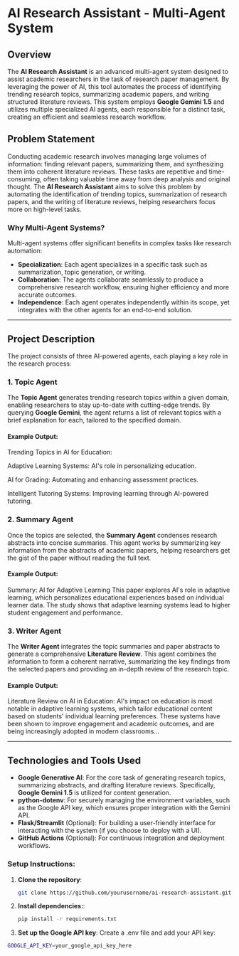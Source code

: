 # AI Research Assistant - Multi-Agent System

## Overview
The **AI Research Assistant** is an advanced multi-agent system designed to assist academic researchers in the task of research paper management. By leveraging the power of AI, this tool automates the process of identifying trending research topics, summarizing academic papers, and writing structured literature reviews. This system employs **Google Gemini 1.5** and utilizes multiple specialized AI agents, each responsible for a distinct task, creating an efficient and seamless research workflow.

## Problem Statement
Conducting academic research involves managing large volumes of information: finding relevant papers, summarizing them, and synthesizing them into coherent literature reviews. These tasks are repetitive and time-consuming, often taking valuable time away from deep analysis and original thought. The **AI Research Assistant** aims to solve this problem by automating the identification of trending topics, summarization of research papers, and the writing of literature reviews, helping researchers focus more on high-level tasks.

### Why Multi-Agent Systems?
Multi-agent systems offer significant benefits in complex tasks like research automation:
- **Specialization**: Each agent specializes in a specific task such as summarization, topic generation, or writing.
- **Collaboration**: The agents collaborate seamlessly to produce a comprehensive research workflow, ensuring higher efficiency and more accurate outcomes.
- **Independence**: Each agent operates independently within its scope, yet integrates with the other agents for an end-to-end solution.

---

## Project Description
The project consists of three AI-powered agents, each playing a key role in the research process:

### 1. Topic Agent
The **Topic Agent** generates trending research topics within a given domain, enabling researchers to stay up-to-date with cutting-edge trends. By querying **Google Gemini**, the agent returns a list of relevant topics with a brief explanation for each, tailored to the specified domain.

#### Example Output:

Trending Topics in AI for Education:

Adaptive Learning Systems: AI's role in personalizing education.

AI for Grading: Automating and enhancing assessment practices.

Intelligent Tutoring Systems: Improving learning through AI-powered tutoring.

### 2. Summary Agent
Once the topics are selected, the **Summary Agent** condenses research abstracts into concise summaries. This agent works by summarizing key information from the abstracts of academic papers, helping researchers get the gist of the paper without reading the full text.

#### Example Output:

Summary: AI for Adaptive Learning
This paper explores AI's role in adaptive learning, which personalizes educational experiences based on individual learner data. The study shows that adaptive learning systems lead to higher student engagement and performance.


### 3. Writer Agent
The **Writer Agent** integrates the topic summaries and paper abstracts to generate a comprehensive **Literature Review**. This agent combines the information to form a coherent narrative, summarizing the key findings from the selected papers and providing an in-depth review of the research topic.

#### Example Output:
Literature Review on AI in Education:
AI's impact on education is most notable in adaptive learning systems, which tailor educational content based on students' individual learning preferences. These systems have been shown to improve engagement and academic outcomes, and are being increasingly adopted in modern classrooms...


---

## Technologies and Tools Used
- **Google Generative AI**: For the core task of generating research topics, summarizing abstracts, and drafting literature reviews. Specifically, **Google Gemini 1.5** is utilized for content generation.
- **python-dotenv**: For securely managing the environment variables, such as the Google API key, which ensures proper integration with the Gemini API.
- **Flask/Streamlit** (Optional): For building a user-friendly interface for interacting with the system (if you choose to deploy with a UI).
- **GitHub Actions** (Optional): For continuous integration and deployment workflows.

### Setup Instructions:
1. **Clone the repository**:
   ```bash
   git clone https://github.com/yourusername/ai-research-assistant.git

2. **Install dependencies:**:
   ```bash
   pip install -r requirements.txt

3. **Set up the Google API key**:
Create a .env file and add your API key:
```bash
GOOGLE_API_KEY=your_google_api_key_here




